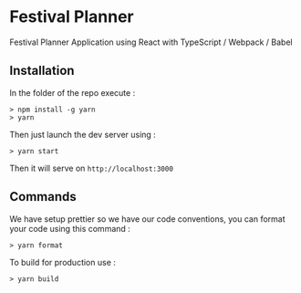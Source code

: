 # Festival Planner 

Festival Planner Application using React with TypeScript / Webpack / Babel

## Installation

In the folder of the repo execute :

```
> npm install -g yarn
> yarn
``` 

Then just launch the dev server using : 

```
> yarn start
```

Then it will serve on `http://localhost:3000`

## Commands

We have setup prettier so we have our code conventions, you can format your code using this command :

```
> yarn format
```

To build for production use :

```
> yarn build
```